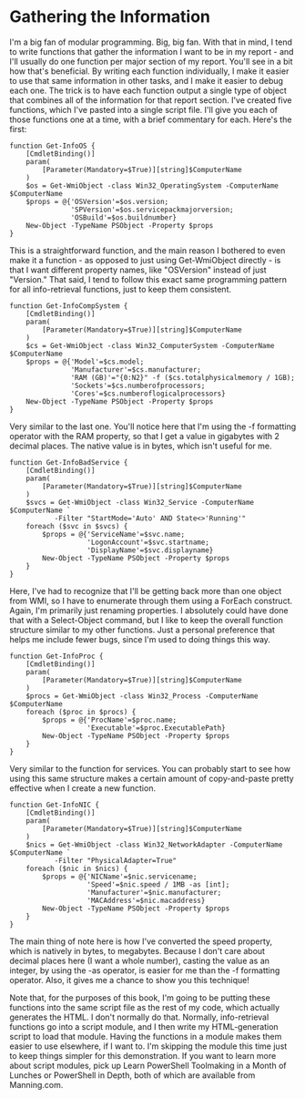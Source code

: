# Gathering the Information

I'm a big fan of modular programming. Big, big fan. With that in mind, I tend to write functions that gather the information I want to be in my report - and I'll usually do one function per major section of my report. You'll see in a bit how that's beneficial. By writing each function individually, I make it easier to use that same information in other tasks, and I make it easier to debug each one. The trick is to have each function output a single type of object that combines all of the information for that report section. I've created five functions, which I've pasted into a single script file. I'll give you each of those functions one at a time, with a brief commentary for each. Here's the first:

```text
function Get-InfoOS {
    [CmdletBinding()]
    param(
        [Parameter(Mandatory=$True)][string]$ComputerName
    )
    $os = Get-WmiObject -class Win32_OperatingSystem -ComputerName $ComputerName
    $props = @{'OSVersion'=$os.version;
               'SPVersion'=$os.servicepackmajorversion;
               'OSBuild'=$os.buildnumber}
    New-Object -TypeName PSObject -Property $props
}
```

This is a straightforward function, and the main reason I bothered to even make it a function - as opposed to just using Get-WmiObject directly - is that I want different property names, like "OSVersion" instead of just "Version." That said, I tend to follow this exact same programming pattern for all info-retrieval functions, just to keep them consistent.

```text
function Get-InfoCompSystem {
    [CmdletBinding()]
    param(
        [Parameter(Mandatory=$True)][string]$ComputerName
    )
    $cs = Get-WmiObject -class Win32_ComputerSystem -ComputerName $ComputerName
    $props = @{'Model'=$cs.model;
               'Manufacturer'=$cs.manufacturer;
               'RAM (GB)'="{0:N2}" -f ($cs.totalphysicalmemory / 1GB);
               'Sockets'=$cs.numberofprocessors;
               'Cores'=$cs.numberoflogicalprocessors}
    New-Object -TypeName PSObject -Property $props
}
```

Very similar to the last one. You'll notice here that I'm using the -f formatting operator with the RAM property, so that I get a value in gigabytes with 2 decimal places. The native value is in bytes, which isn't useful for me.

```text
function Get-InfoBadService {
    [CmdletBinding()]
    param(
        [Parameter(Mandatory=$True)][string]$ComputerName
    )
    $svcs = Get-WmiObject -class Win32_Service -ComputerName $ComputerName `
           -Filter "StartMode='Auto' AND State<>'Running'"
    foreach ($svc in $svcs) {
        $props = @{'ServiceName'=$svc.name;
                   'LogonAccount'=$svc.startname;
                   'DisplayName'=$svc.displayname}
        New-Object -TypeName PSObject -Property $props
    }
}
```

Here, I've had to recognize that I'll be getting back more than one object from WMI, so I have to enumerate through them using a ForEach construct. Again, I'm primarily just renaming properties. I absolutely could have done that with a Select-Object command, but I like to keep the overall function structure similar to my other functions. Just a personal preference that helps me include fewer bugs, since I'm used to doing things this way.

```text
function Get-InfoProc {
    [CmdletBinding()]
    param(
        [Parameter(Mandatory=$True)][string]$ComputerName
    )
    $procs = Get-WmiObject -class Win32_Process -ComputerName $ComputerName
    foreach ($proc in $procs) { 
        $props = @{'ProcName'=$proc.name;
                   'Executable'=$proc.ExecutablePath}
        New-Object -TypeName PSObject -Property $props
    }
}
```

Very similar to the function for services. You can probably start to see how using this same structure makes a certain amount of copy-and-paste pretty effective when I create a new function.

```text
function Get-InfoNIC {
    [CmdletBinding()]
    param(
        [Parameter(Mandatory=$True)][string]$ComputerName
    )
    $nics = Get-WmiObject -class Win32_NetworkAdapter -ComputerName $ComputerName `
           -Filter "PhysicalAdapter=True"
    foreach ($nic in $nics) {      
        $props = @{'NICName'=$nic.servicename;
                   'Speed'=$nic.speed / 1MB -as [int];
                   'Manufacturer'=$nic.manufacturer;
                   'MACAddress'=$nic.macaddress}
        New-Object -TypeName PSObject -Property $props
    }
}
```

The main thing of note here is how I've converted the speed property, which is natively in bytes, to megabytes. Because I don't care about decimal places here \(I want a whole number\), casting the value as an integer, by using the -as operator, is easier for me than the -f formatting operator. Also, it gives me a chance to show you this technique!

Note that, for the purposes of this book, I'm going to be putting these functions into the same script file as the rest of my code, which actually generates the HTML. I don't normally do that. Normally, info-retrieval functions go into a script module, and I then write my HTML-generation script to load that module. Having the functions in a module makes them easier to use elsewhere, if I want to. I'm skipping the module this time just to keep things simpler for this demonstration. If you want to learn more about script modules, pick up Learn PowerShell Toolmaking in a Month of Lunches or PowerShell in Depth, both of which are available from Manning.com.


